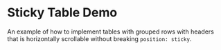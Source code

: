 # Sticky Table Demo

An example of how to implement tables with grouped rows with headers that is horizontally scrollable without breaking `position: sticky`.
